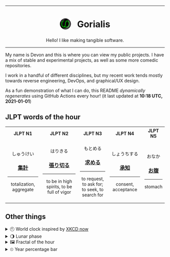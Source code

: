 ***

<h1 align="center">
<sub>
    <img src="readme/resources/avatar.png" height="36">
</sub>
&nbsp;
Gorialis
</h1>
<p align="center">
Hello! I like making tangible software.
</p>

***

My name is Devon and this is where you can view my public projects. I have a mix of stable and experimental projects, as well as some more comedic repositories.

I work in a handful of different disciplines, but my recent work tends mostly towards reverse engineering, DevOps, and graphical/UX design.

As a fun demonstration of what I can do, this README *dynamically regenerates* using GitHub Actions every hour! (it last updated at **10:18 UTC, 2021-01-01**)

<h2>JLPT words of the hour</h2>
<table>
    <tr>
        <th>JLPT N1</th>
        <th>JLPT N2</th>
        <th>JLPT N3</th>
        <th>JLPT N4</th>
        <th>JLPT N5</th>
    </tr>
    <tr>
        <td>
            <p align="center">しゅうけい</p>
            <h3 align="center"><b><a href="https://jisho.org/search/%E9%9B%86%E8%A8%88">集計</a></b></h3>
            <hr>
            <p align="center">totalization,<wbr> aggregate</p>
        </td>
        <td>
            <p align="center">はりきる</p>
            <h3 align="center"><b><a href="https://jisho.org/search/%E5%BC%B5%E3%82%8A%E5%88%87%E3%82%8B">張り切る</a></b></h3>
            <hr>
            <p align="center">to be in high spirits,<wbr> to be full of vigor</p>
        </td>
        <td>
            <p align="center">もとめる</p>
            <h3 align="center"><b><a href="https://jisho.org/search/%E6%B1%82%E3%82%81%E3%82%8B">求める</a></b></h3>
            <hr>
            <p align="center">to request,<wbr> to ask for;<br> to seek,<wbr> to search for</p>
        </td>
        <td>
            <p align="center">しょうちする</p>
            <h3 align="center"><b><a href="https://jisho.org/search/%E6%89%BF%E7%9F%A5">承知</a></b></h3>
            <hr>
            <p align="center">consent,<wbr> acceptance</p>
        </td>
        <td>
            <p align="center">おなか</p>
            <h3 align="center"><b><a href="https://jisho.org/search/%E3%81%8A%E8%85%B9">お腹</a></b></h3>
            <hr>
            <p align="center">stomach</p>
        </td>
    </tr>
</table>

<h2>Other things</h2>
<details>
<summary>🕙  World clock inspired by <a href="https://xkcd.com/now">XKCD now</a></summary>

> <img src="generated/now.png" width="512">

</details>
<details>
<summary>🌖 Lunar phase</summary>

The moon is approximately 62.15% through its phase (Waning Gibbous).

</details>
<details>
<summary>&#x1f5bc; Fractal of the hour</summary>

> <img src="generated/fractal.png" width="512">

</details>
<details>
<summary>&#x23f2; Year percentage bar</summary>
<pre><code>2021 [▁▁▁▁▁▁▁▁▁▁▁▁▁▁▁▁▁▁▁▁] 0.12%</code></pre>
</details>
